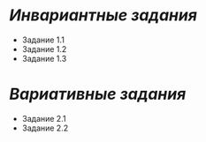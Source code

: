 # _Инвариантные задания_
* Задание 1.1
* Задание 1.2
* Задание 1.3
# _Вариативные задания_
* Задание 2.1
* Задание 2.2


